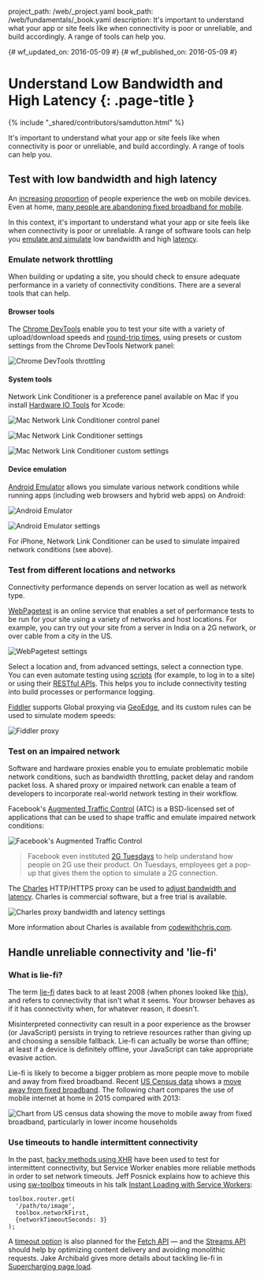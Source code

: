 project_path: /web/_project.yaml
book_path: /web/fundamentals/_book.yaml
description: It's important to understand what your app or site feels like when connectivity is poor or unreliable, and build accordingly. A range of tools can help you.

{# wf_updated_on: 2016-05-09 #}
{# wf_published_on: 2016-05-09 #}

# Understand Low Bandwidth and High Latency {: .page-title }

{% include "_shared/contributors/samdutton.html" %}

It's important to understand what your app or site feels like when connectivity is poor or unreliable, and build accordingly. A range of tools can help you.

## Test with low bandwidth and high latency

An <a href="http://adwords.blogspot.co.uk/2015/05/building-for-next-moment.html">increasing proportion</a> of people experience the web on mobile devices. Even at home, <a href="https://www.washingtonpost.com/news/the-switch/wp/2016/04/18/new-data-americans-are-abandoning-wired-home-internet/">many people are abandoning fixed broadband for mobile</a>.

In this context, it's important to understand what your app or site feels like when connectivity is poor or unreliable. A range of software tools can help you [emulate and simulate](https://stackoverflow.com/questions/1584617/simulator-or-emulator-what-is-the-difference) low bandwidth and high [latency](https://www.igvita.com/2012/07/19/latency-the-new-web-performance-bottleneck/).

### Emulate network throttling

When building or updating a site, you should check to ensure adequate performance in a variety of connectivity conditions. There are a several tools that can help.

#### Browser tools

The [Chrome DevTools](https://developers.google.com/web/tools/chrome-devtools/profile/network-performance/network-conditions?hl=en) enable you to test your site with a variety of upload/download speeds and [round-trip times](https://www.igvita.com/2012/07/19/latency-the-new-web-performance-bottleneck/), using presets or custom settings from the Chrome DevTools Network panel:

![Chrome DevTools throttling](images/chrome-devtools-throttling.png)

#### System tools

Network Link Conditioner is a preference panel available on Mac if you install [Hardware IO Tools](https://developer.apple.com/downloads/?q=Hardware%20IO%20Tools) for Xcode:

![Mac Network Link Conditioner control panel](images/network-link-conditioner-control-panel.png)

![Mac Network Link Conditioner settings](images/network-link-conditioner-settings.png)

![Mac Network Link Conditioner custom settings](images/network-link-conditioner-custom.png)

#### Device emulation

[Android Emulator](http://developer.android.com/tools/devices/emulator.html#netspeed) allows you simulate various network conditions while running apps (including web browsers and hybrid web apps) on Android:

![Android Emulator](images/android-emulator.png)

![Android Emulator settings](images/android-emulator-settings.png)

For iPhone, Network Link Conditioner can be used to simulate impaired network conditions (see above).

### Test from different locations and networks

Connectivity performance depends on server location as well as network type.

[WebPagetest](https://webpagetest.org) is an online service that enables a set of performance tests to be run for your site using a variety of networks and host locations. For example, you can try out your site from a server in India on a 2G network, or over cable from a city in the US.

![WebPagetest settings](images/webpagetest.png)

Select a location and, from advanced settings, select a connection type. You can even automate testing using [scripts](https://sites.google.com/a/webpagetest.org/docs/using-webpagetest/scripting) (for example, to log in to a site) or using their [RESTful APIs](https://sites.google.com/a/webpagetest.org/docs/advanced-features/webpagetest-restful-apis). This helps you to include connectivity testing into build processes or performance logging.

[Fiddler](http://www.telerik.com/fiddler) supports Global proxying via [GeoEdge](http://www.geoedge.com/faq), and its custom rules can be used to simulate modem speeds:

![Fiddler proxy](images/fiddler.png)

### Test on an impaired network

Software and hardware proxies enable you to emulate problematic mobile network conditions, such as bandwidth throttling, packet delay and random packet loss. A shared proxy or impaired network can enable a team of developers to incorporate real-world network testing in their workflow.

Facebook's [Augmented Traffic Control](http://facebook.github.io/augmented-traffic-control/) (ATC) is a BSD-licensed set of applications that can be used to shape traffic and emulate impaired network conditions:

![Facebook's Augmented Traffic Control](images/augmented-traffic-control.png)

> Facebook even instituted [2G Tuesdays](https://code.facebook.com/posts/1556407321275493/building-for-emerging-markets-the-story-behind-2g-tuesdays/) to help understand how people on 2G use their product. On Tuesdays, employees get a pop-up that gives them the option to simulate a 2G connection.

The [Charles](https://www.charlesproxy.com/) HTTP/HTTPS proxy can be used to [adjust bandwidth and latency](http://www.charlesproxy.com/documentation/proxying/throttling/). Charles is commercial software, but a free trial is available.

![Charles proxy bandwidth and latency settings](images/charles.png)

More information about Charles is available from [codewithchris.com](http://codewithchris.com/tutorial-using-charles-proxy-with-your-ios-development-and-http-debugging/).

## Handle unreliable connectivity and 'lie-fi'

### What is lie-fi?

The term <a href="http://www.urbandictionary.com/define.php?term=lie-fi">lie-fi</a> dates back to at least 2008 (when phones looked like <a href="https://www.mobilegazette.com/2008-phones-wallchart.htm" title="Images of phones from 2008">this</a>), and refers to connectivity that isn't what it seems. Your browser behaves as if it has connectivity when, for whatever reason, it doesn't.

Misinterpreted connectivity can result in a poor experience as the browser (or JavaScript) persists in trying to retrieve resources rather than giving up and choosing a sensible fallback. Lie-fi can actually be worse than offline; at least if a device is definitely offline, your JavaScript can take appropriate evasive action.

Lie-fi is likely to become a bigger problem as more people move to mobile and away from fixed broadband. Recent [US Census data](https://www.ntia.doc.gov/blog/2016/evolving-technologies-change-nature-internet-use) shows a [move away from fixed broadband](https://www.washingtonpost.com/news/the-switch/wp/2016/04/18/new-data-americans-are-abandoning-wired-home-internet/). The following chart compares the use of mobile internet at home in 2015 compared with 2013:

<img src="images/home-broadband.png" class="center" alt="Chart from US census data showing the move to mobile away from fixed broadband, particularly in lower income households">

### Use timeouts to handle intermittent connectivity

In the past, [hacky methods using XHR](http://stackoverflow.com/questions/189430/detect-that-the-internet-connection-is-offline) have been used to test for intermittent connectivity, but Service Worker enables more reliable methods in order to set network timeouts. Jeff Posnick explains how to achieve this using [sw-toolbox](https://github.com/GoogleChrome/sw-toolbox) timeouts in his talk [Instant Loading with Service Workers](https://youtu.be/jCKZDTtUA2A?t=19m58s):


    toolbox.router.get(
      '/path/to/image',
      toolbox.networkFirst,
      {networkTimeoutSeconds: 3}
    );
    

A [timeout option](https://github.com/whatwg/fetch/issues/20) is also planned for the [Fetch API](https://developer.mozilla.org/en-US/docs/Web/API/GlobalFetch/fetch) — and the [Streams API](https://www.w3.org/TR/streams-api/) should help by optimizing content delivery and avoiding monolithic requests. Jake Archibald gives more details about tackling lie-fi in [Supercharging page load](https://youtu.be/d5_6yHixpsQ?t=6m42s).
